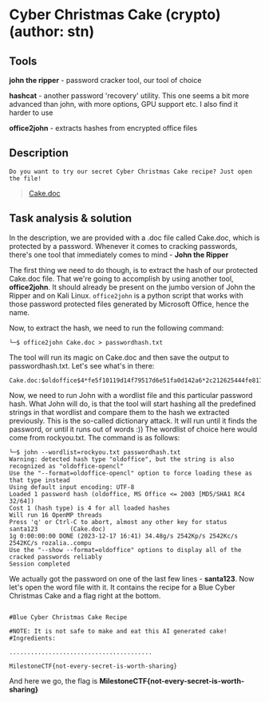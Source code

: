 # Cyber Christmas Cake (crypto) (author: stn)

## Tools

**john the ripper** - password cracker tool, our tool of choice

**hashcat** - another password 'recovery' utility. This one seems a bit more advanced than john, with more options, GPU support etc. I also find it harder to use

**office2john** - extracts hashes from encrypted office files


## Description

```
Do you want to try our secret Cyber Christmas Cake recipe? Just open the file!
```
> [Cake.doc](./Cake.doc)

## Task analysis & solution

In the description, we are provided with a .doc file called Cake.doc, which is protected by a password. Whenever it comes to cracking passwords, there's one tool that immediately comes to mind - **John the Ripper**

The first thing we need to do though, is to extract the hash of our protected Cake.doc file. That we're going to accomplish by using another tool, **office2john**. It should already be present on the jumbo version of John the Ripper and on Kali Linux. `office2john` is a python script that works with those password protected files generated by Microsoft Office, hence the name. 

Now, to extract the hash, we need to run the following command:

```shell
└─$ office2john Cake.doc > passwordhash.txt
```

The tool will run its magic on Cake.doc and then save the output to passwordhash.txt. Let's see what's in there:

```
Cake.doc:$oldoffice$4*fe5f10119d14f79517d6e51fa0d142a6*2c212625444fe81701706b6b69eab450*818fb5ece5570f7794cc624cb92588d78490a613:::::Cake.doc
```

Now, we need to run John with a wordlist file and this particular password hash. What John will do, is that the tool will start hashing all the predefined strings in that wordlist and compare them to the hash we extracted previously. This is the so-called dictionary attack. It will run until it finds the password, or until it runs out of words :)) The wordlist of choice here would come from rockyou.txt. The command is as follows:

```shell
└─$ john --wordlist=rockyou.txt passwordhash.txt
Warning: detected hash type "oldoffice", but the string is also recognized as "oldoffice-opencl"
Use the "--format=oldoffice-opencl" option to force loading these as that type instead
Using default input encoding: UTF-8
Loaded 1 password hash (oldoffice, MS Office <= 2003 [MD5/SHA1 RC4 32/64])
Cost 1 (hash type) is 4 for all loaded hashes
Will run 16 OpenMP threads
Press 'q' or Ctrl-C to abort, almost any other key for status
santa123         (Cake.doc)
1g 0:00:00:00 DONE (2023-12-17 16:41) 34.48g/s 2542Kp/s 2542Kc/s 2542KC/s rozalia..compu
Use the "--show --format=oldoffice" options to display all of the cracked passwords reliably
Session completed
```

We actually got the password on one of the last few lines - **santa123**. Now let's open the word file with it. It contains the recipe for a Blue Cyber Christmas Cake and a flag right at the bottom.

```shell

#Blue Cyber Christmas Cake Recipe

#NOTE: It is not safe to make and eat this AI generated cake!
#Ingredients:

........................................

MilestoneCTF{not-every-secret-is-worth-sharing}
```

And here we go, the flag is **MilestoneCTF{not-every-secret-is-worth-sharing}**